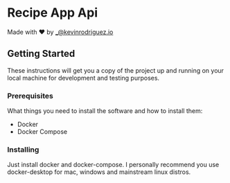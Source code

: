 # Recipe App Api

Made with ❤️ by _@kevinrodriguez.io

## Getting Started

These instructions will get you a copy of the project up
and running on your local machine for development and testing purposes.

### Prerequisites

What things you need to install the software and how to install them:

- Docker
- Docker Compose

### Installing

Just install docker and docker-compose.
I personally recommend you use docker-desktop for mac, windows and mainstream linux distros.